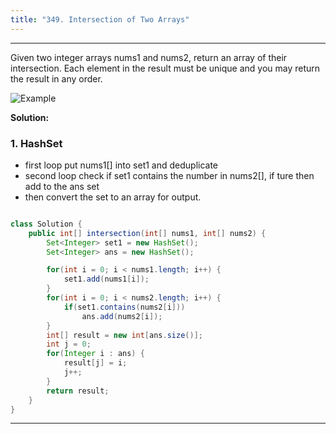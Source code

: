 ```yaml
---
title: "349. Intersection of Two Arrays"
---
```


---

Given two integer arrays nums1 and nums2, return an array of their intersection. Each element in the result must be unique and you may return the result in any order.

![Example](/Leetcode/assets/349.png)

**Solution:**

### 1. HashSet

- first loop put nums1[] into set1 and deduplicate
- second loop check if set1 contains the number in nums2[], if ture then add to the ans set
- then convert the set to an array for output.

```java

class Solution {
    public int[] intersection(int[] nums1, int[] nums2) {
        Set<Integer> set1 = new HashSet();
        Set<Integer> ans = new HashSet();

        for(int i = 0; i < nums1.length; i++) {
            set1.add(nums1[i]);
        }
        for(int i = 0; i < nums2.length; i++) {
            if(set1.contains(nums2[i]))
                ans.add(nums2[i]);
        }
        int[] result = new int[ans.size()];
        int j = 0;
        for(Integer i : ans) {
            result[j] = i;
            j++;
        }
        return result;
    }
}

```

---
